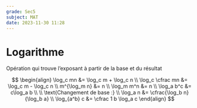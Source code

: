 ```yaml
---
grade: Sec5
subject: MAT
date: 2023-11-30 11:28
---
```


# Logarithme

Opération qui trouve l’exposant à partir de la base et du résultat

$$
\begin{align}
\log_c mn &= \log_c m + \log_c n \\
\log_c \cfrac mn &= \log_c m - \log_c n \\
m^{\log_m n} &= n \\
\log_m m^n &= n \\
\log_a b^c &= c\log_a b \\
\\
\text{Changement de base :} \\
\log_a n &= \cfrac{\log_b n}{\log_b a} \\
\log_{a^b} c &= \cfrac 1 b \log_a c
\end{align}
$$